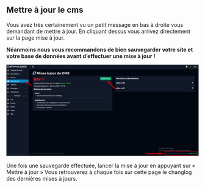 ## Mettre à jour le cms 

Vous avez très certainement vu un petit message en bas à droite vous demandant de mettre à jour. En cliquant dessus vous arrivez directement sur la page mise à jour.

**Néanmoins nous vous recommandons de bien sauvegarder votre site et votre base de données avant d’effectuer une mise à jour !**


![Image mise à jour du cms](Assets/Img/ThemePackageMAJ/MAJ1.png "Visuel MAJ panel")


Une fois une sauvegarde effectuée, lancer la mise à jour en appuyant sur « Mettre à jour » 
Vous retrouverez à chaque fois sur cette page le changlog des dernières mises à jours.
